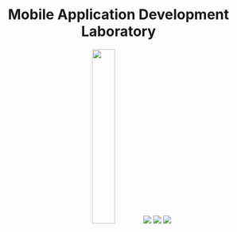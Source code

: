 <h1 align="center">Mobile Application Development Laboratory</h1> 

<p align="center">
<img src="https://forthebadge.com/images/badges/built-for-android.svg" height="30%">
<img src="https://img.shields.io/badge/Build-passing-darkorange?style=for-the-badge">
<img src="https://img.shields.io/badge/Built%20using-Android%20Studio-olivegreen?style=for-the-badge">
<img src="https://forthebadge.com/images/badges/made-with-java.svg">
</p>
